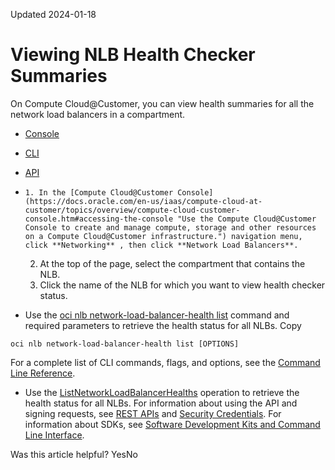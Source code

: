 Updated 2024-01-18
# Viewing NLB Health Checker Summaries
On Compute Cloud@Customer, you can view health summaries for all the network load balancers in a compartment.
  * [Console](https://docs.oracle.com/en-us/iaas/compute-cloud-at-customer/topics/nlb/viewing-nlb-health-checker-summaries.htm)
  * [CLI](https://docs.oracle.com/en-us/iaas/compute-cloud-at-customer/topics/nlb/viewing-nlb-health-checker-summaries.htm)
  * [API](https://docs.oracle.com/en-us/iaas/compute-cloud-at-customer/topics/nlb/viewing-nlb-health-checker-summaries.htm)


  *     1. In the [Compute Cloud@Customer Console](https://docs.oracle.com/en-us/iaas/compute-cloud-at-customer/topics/overview/compute-cloud-customer-console.htm#accessing-the-console "Use the Compute Cloud@Customer Console to create and manage compute, storage and other resources on a Compute Cloud@Customer infrastructure.") navigation menu, click **Networking** , then click **Network Load Balancers**.
    2. At the top of the page, select the compartment that contains the NLB.
    3. Click the name of the NLB for which you want to view health checker status. 
  * Use the [oci nlb network-load-balancer-health list](https://docs.oracle.com/iaas/tools/oci-cli/latest/oci_cli_docs/cmdref/nlb/network-load-balancer-health/list.html) command and required parameters to retrieve the health status for all NLBs.
Copy
```
oci nlb network-load-balancer-health list [OPTIONS]
```

For a complete list of CLI commands, flags, and options, see the [Command Line Reference](https://docs.oracle.com/iaas/tools/oci-cli/latest/oci_cli_docs/index.html).
  * Use the [ListNetworkLoadBalancerHealths](https://docs.oracle.com/iaas/api/#/en/networkloadbalancer/20200501/NetworkLoadBalancerHealth/ListNetworkLoadBalancerHealths) operation to retrieve the health status for all NLBs.
For information about using the API and signing requests, see [REST APIs](https://docs.oracle.com/iaas/Content/API/Concepts/usingapi.htm#REST_APIs) and [Security Credentials](https://docs.oracle.com/iaas/Content/General/Concepts/credentials.htm). For information about SDKs, see [Software Development Kits and Command Line Interface](https://docs.oracle.com/iaas/Content/API/Concepts/sdks.htm#Software_Development_Kits_and_Command_Line_Interface).


Was this article helpful?
YesNo

